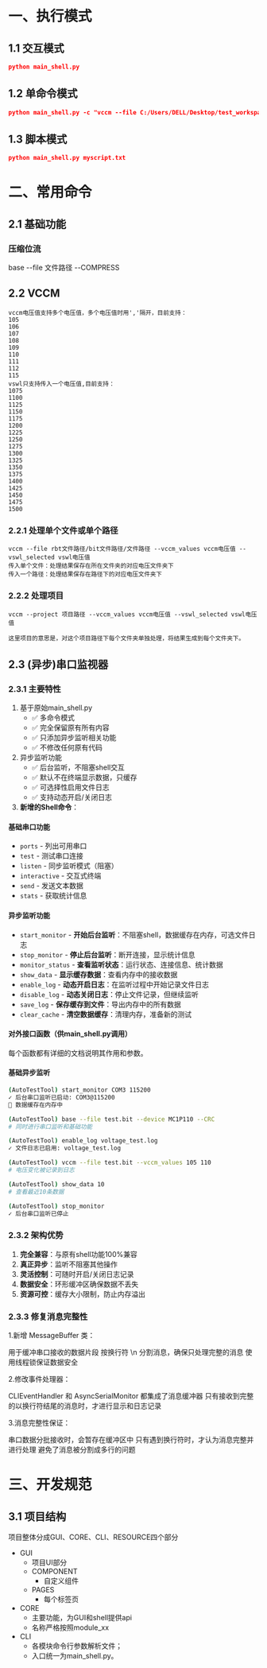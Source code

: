 # 一、执行模式

## 1.1 交互模式

```json
python main_shell.py
```

## 1.2 单命令模式

```json
python main_shell.py -c "vccm --file C:/Users/DELL/Desktop/test_workspace/shell/bram_36e1_2_wf_0_a.rbt --vccm_values 105"
```

## 1.3 脚本模式

```json
python main_shell.py myscript.txt
```

# 二、常用命令

## 2.1 基础功能
### 压缩位流
base --file 文件路径 --COMPRESS




## 2.2 VCCM

```shell
vccm电压值支持多个电压值，多个电压值时用','隔开，目前支持：
105
106
107
108
109
110
111
112
115
vswl只支持传入一个电压值,目前支持：
1075
1100
1125
1150
1175
1200
1225
1250
1275
1300
1325
1350
1375
1400
1425
1450
1475
1500
```

### 2.2.1 处理单个文件或单个路径

```shell
vccm --file rbt文件路径/bit文件路径/文件路径 --vccm_values vccm电压值 --vswl_selected vswl电压值
传入单个文件：处理结果保存在所在文件夹的对应电压文件夹下
传入一个路径：处理结果保存在路径下的对应电压文件夹下
```

### 2.2.2 处理项目

```shell
vccm --project 项目路径 --vccm_values vccm电压值 --vswl_selected vswl电压值

这里项目的意思是，对这个项目路径下每个文件夹单独处理，将结果生成到每个文件夹下。
```

## 2.3 (异步)串口监视器

### **2.3.1 主要特性**

1. 基于原始main_shell.py
   - ✅ 多命令模式
   - ✅ 完全保留原有所有内容
   - ✅ 只添加异步监听相关功能
   - ✅ 不修改任何原有代码
2. 异步监听功能
   - ✅ 后台监听，不阻塞shell交互
   - ✅ 默认不在终端显示数据，只缓存
   - ✅ 可选择性启用文件日志
   - ✅ 支持动态开启/关闭日志
3. **新增的Shell命令**：

#### **基础串口功能**

- `ports` - 列出可用串口
- `test` - 测试串口连接
- `listen` - 同步监听模式（阻塞）
- `interactive` - 交互式终端
- `send` - 发送文本数据
- `stats` - 获取统计信息

#### **异步监听功能**

- `start_monitor` - **开始后台监听**：不阻塞shell，数据缓存在内存，可选文件日志
- `stop_monitor` - **停止后台监听**：断开连接，显示统计信息
- `monitor_status` - **查看监听状态**：运行状态、连接信息、统计数据
- `show_data` - **显示缓存数据**：查看内存中的接收数据
- `enable_log` - **动态开启日志**：在监听过程中开始记录文件日志
- `disable_log` - **动态关闭日志**：停止文件记录，但继续监听
- `save_log` - **保存缓存到文件**：导出内存中的所有数据
- `clear_cache` - **清空数据缓存**：清理内存，准备新的测试

#### **对外接口函数**（供main_shell.py调用）

每个函数都有详细的文档说明其作用和参数。

#### **基础异步监听**

```bash
(AutoTestTool) start_monitor COM3 115200
✓ 后台串口监听已启动: COM3@115200
💾 数据缓存在内存中

(AutoTestTool) base --file test.bit --device MC1P110 --CRC
# 同时进行串口监听和基础功能

(AutoTestTool) enable_log voltage_test.log
✓ 文件日志已启用: voltage_test.log

(AutoTestTool) vccm --file test.bit --vccm_values 105 110
# 电压变化被记录到日志

(AutoTestTool) show_data 10
# 查看最近10条数据

(AutoTestTool) stop_monitor
✓ 后台串口监听已停止
```

### **2.3.2 架构优势**

1. **完全兼容**：与原有shell功能100%兼容
2. **真正异步**：监听不阻塞其他操作
3. **灵活控制**：可随时开启/关闭日志记录
4. **数据安全**：环形缓冲区确保数据不丢失
5. **资源可控**：缓存大小限制，防止内存溢出

### 2.3.3 修复消息完整性

1.新增 MessageBuffer 类：

用于缓冲串口接收的数据片段
按换行符 \n 分割消息，确保只处理完整的消息
使用线程锁保证数据安全


2.修改事件处理器：

CLIEventHandler 和 AsyncSerialMonitor 都集成了消息缓冲器
只有接收到完整的以换行符结尾的消息时，才进行显示和日志记录

3.消息完整性保证：

串口数据分批接收时，会暂存在缓冲区中
只有遇到换行符时，才认为消息完整并进行处理
避免了消息被分割成多行的问题

# 三、开发规范

## 3.1 项目结构

项目整体分成GUI、CORE、CLI、RESOURCE四个部分

- GUI
  - 项目UI部分
  - COMPONENT
    - 自定义组件
  - PAGES
    - 每个标签页
- CORE
  - 主要功能，为GUI和shell提供api
  - 名称严格按照module_xx
- CLI
  - 各模块命令行参数解析文件；
  - 入口统一为main_shell.py。